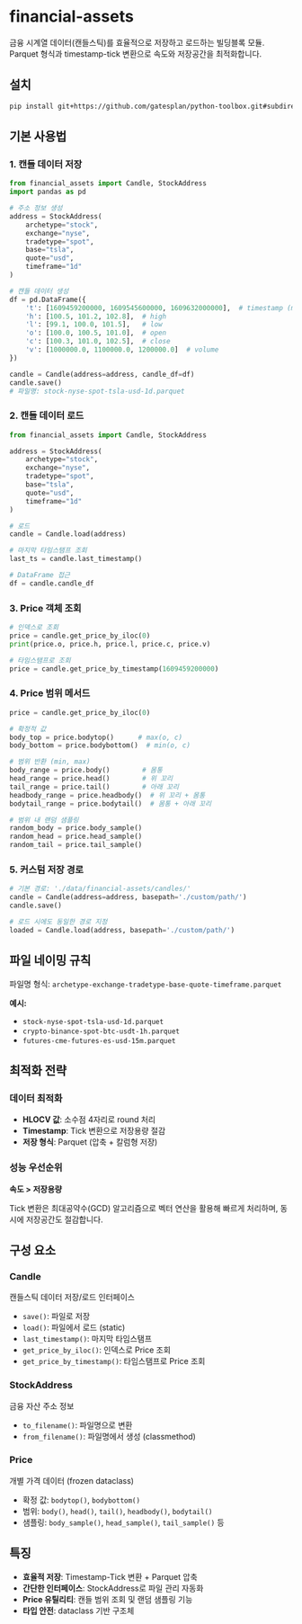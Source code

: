 # financial-assets

금융 시계열 데이터(캔들스틱)를 효율적으로 저장하고 로드하는 빌딩블록 모듈. Parquet 형식과 timestamp-tick 변환으로 속도와 저장공간을 최적화합니다.

## 설치

```bash
pip install git+https://github.com/gatesplan/python-toolbox.git#subdirectory=packages/financial-assets
```

## 기본 사용법

### 1. 캔들 데이터 저장

```python
from financial_assets import Candle, StockAddress
import pandas as pd

# 주소 정보 생성
address = StockAddress(
    archetype="stock",
    exchange="nyse",
    tradetype="spot",
    base="tsla",
    quote="usd",
    timeframe="1d"
)

# 캔들 데이터 생성
df = pd.DataFrame({
    't': [1609459200000, 1609545600000, 1609632000000],  # timestamp (ms)
    'h': [100.5, 101.2, 102.8],  # high
    'l': [99.1, 100.0, 101.5],   # low
    'o': [100.0, 100.5, 101.0],  # open
    'c': [100.3, 101.0, 102.5],  # close
    'v': [1000000.0, 1100000.0, 1200000.0]  # volume
})

candle = Candle(address=address, candle_df=df)
candle.save()
# 파일명: stock-nyse-spot-tsla-usd-1d.parquet
```

### 2. 캔들 데이터 로드

```python
from financial_assets import Candle, StockAddress

address = StockAddress(
    archetype="stock",
    exchange="nyse",
    tradetype="spot",
    base="tsla",
    quote="usd",
    timeframe="1d"
)

# 로드
candle = Candle.load(address)

# 마지막 타임스탬프 조회
last_ts = candle.last_timestamp()

# DataFrame 접근
df = candle.candle_df
```

### 3. Price 객체 조회

```python
# 인덱스로 조회
price = candle.get_price_by_iloc(0)
print(price.o, price.h, price.l, price.c, price.v)

# 타임스탬프로 조회
price = candle.get_price_by_timestamp(1609459200000)
```

### 4. Price 범위 메서드

```python
price = candle.get_price_by_iloc(0)

# 확정적 값
body_top = price.bodytop()      # max(o, c)
body_bottom = price.bodybottom()  # min(o, c)

# 범위 반환 (min, max)
body_range = price.body()        # 몸통
head_range = price.head()        # 위 꼬리
tail_range = price.tail()        # 아래 꼬리
headbody_range = price.headbody()  # 위 꼬리 + 몸통
bodytail_range = price.bodytail()  # 몸통 + 아래 꼬리

# 범위 내 랜덤 샘플링
random_body = price.body_sample()
random_head = price.head_sample()
random_tail = price.tail_sample()
```

### 5. 커스텀 저장 경로

```python
# 기본 경로: './data/financial-assets/candles/'
candle = Candle(address=address, basepath='./custom/path/')
candle.save()

# 로드 시에도 동일한 경로 지정
loaded = Candle.load(address, basepath='./custom/path/')
```

## 파일 네이밍 규칙

파일명 형식: `archetype-exchange-tradetype-base-quote-timeframe.parquet`

**예시:**
- `stock-nyse-spot-tsla-usd-1d.parquet`
- `crypto-binance-spot-btc-usdt-1h.parquet`
- `futures-cme-futures-es-usd-15m.parquet`

## 최적화 전략

### 데이터 최적화
- **HLOCV 값**: 소수점 4자리로 round 처리
- **Timestamp**: Tick 변환으로 저장용량 절감
- **저장 형식**: Parquet (압축 + 칼럼형 저장)

### 성능 우선순위
**속도 > 저장용량**

Tick 변환은 최대공약수(GCD) 알고리즘으로 벡터 연산을 활용해 빠르게 처리하며, 동시에 저장공간도 절감합니다.

## 구성 요소

### Candle
캔들스틱 데이터 저장/로드 인터페이스
- `save()`: 파일로 저장
- `load()`: 파일에서 로드 (static)
- `last_timestamp()`: 마지막 타임스탬프
- `get_price_by_iloc()`: 인덱스로 Price 조회
- `get_price_by_timestamp()`: 타임스탬프로 Price 조회

### StockAddress
금융 자산 주소 정보
- `to_filename()`: 파일명으로 변환
- `from_filename()`: 파일명에서 생성 (classmethod)

### Price
개별 가격 데이터 (frozen dataclass)
- 확정 값: `bodytop()`, `bodybottom()`
- 범위: `body()`, `head()`, `tail()`, `headbody()`, `bodytail()`
- 샘플링: `body_sample()`, `head_sample()`, `tail_sample()` 등

## 특징

- **효율적 저장**: Timestamp-Tick 변환 + Parquet 압축
- **간단한 인터페이스**: StockAddress로 파일 관리 자동화
- **Price 유틸리티**: 캔들 범위 조회 및 랜덤 샘플링 기능
- **타입 안전**: dataclass 기반 구조체

